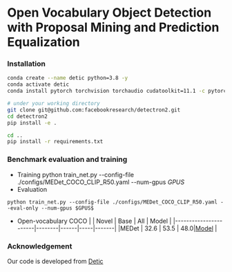 # Open Vocabulary Object Detection with Proposal Mining and Prediction Equalization

### Installation
```bash
conda create --name detic python=3.8 -y
conda activate detic
conda install pytorch torchvision torchaudio cudatoolkit=11.1 -c pytorch-lts -c nvidia

# under your working directory
git clone git@github.com:facebookresearch/detectron2.git
cd detectron2
pip install -e .

cd ..
pip install -r requirements.txt
```

### Benchmark evaluation and training
- Training
python train_net.py --config-file ./configs/MEDet_COCO_CLIP_R50.yaml --num-gpus $GPUS$
- Evaluation
```
python train_net.py --config-file ./configs/MEDet_COCO_CLIP_R50.yaml --eval-only --num-gpus $GPUS$
```
- Open-vocabulary COCO
    |                       |  Novel | Base | All | Model |
    |-----------------------|--------|------|-----|-------|
    |MEDet                  | 32.6   | 53.5 | 48.0|[Model](https://drive.google.com/file/d/1bp6ripmONN0N5Lfmv9PkrbGdgO3gxl9r/view?usp=sharing)       |

### Acknowledgement
Our code is developed from [Detic](https://github.com/facebookresearch/Detic)
